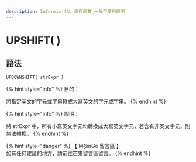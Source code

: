 ```yaml
---
description: Informix-4GL 庫存函數_一般型使用說明
---
```


# UPSHIFT( )

## 語法

```
UPDOWNSHIFT( strExpr )
```

{% hint style="info" %}
目的：

將指定英文的字元或字串轉成大寫英文的字元或字串。
{% endhint %}

{% hint style="info" %}
說明：

將 strExpr 中，所有小寫英文字元均轉換成大寫英文字元，若含有非英文字元，則無法轉換。
{% endhint %}

{% hint style="danger" %}
【 M@nGo 留言區 】\
如有任何建議的地方，請前往芒果留言區留言。
{% endhint %}
